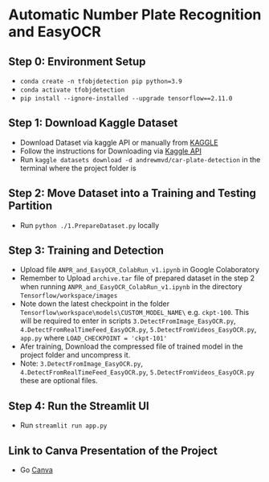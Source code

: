 # Automatic Number Plate Recognition and EasyOCR

## Step 0: Environment Setup

- `conda create -n tfobjdetection pip python=3.9`
- `conda activate tfobjdetection`
- `pip install --ignore-installed --upgrade tensorflow==2.11.0`

## Step 1: Download Kaggle Dataset

 - Download Dataset via kaggle API or manually from [KAGGLE](https://www.kaggle.com/datasets/andrewmvd/car-plate-detection)
 - Follow the instructions for Downloading via [Kaggle API](https://www.kaggle.com/docs/api)
 - Run `kaggle datasets download -d andrewmvd/car-plate-detection` in the terminal where the project folder is

## Step 2: Move Dataset into a Training and Testing Partition

- Run `python ./1.PrepareDataset.py` locally

## Step 3: Training and Detection

- Upload file `ANPR_and_EasyOCR_ColabRun_v1.ipynb` in Google Colaboratory
- Remember to Upload `archive.tar` file of prepared dataset in the step 2 when running `ANPR_and_EasyOCR_ColabRun_v1.ipynb` in the directory `Tensorflow/workspace/images`
- Note down the latest checkpoint in the folder `Tensorflow\workspace\models\CUSTOM_MODEL_NAME\` e.g. `ckpt-100`. This will be required to enter in scripts `3.DetectFromImage_EasyOCR.py`, `4.DetectFromRealTimeFeed_EasyOCR.py`, `5.DetectFromVideos_EasyOCR.py`, `app.py` where `LOAD_CHECKPOINT = 'ckpt-101'`
- Afer training, Download the compressed file of trained model in the project folder and uncompress it.
- Note: `3.DetectFromImage_EasyOCR.py`, `4.DetectFromRealTimeFeed_EasyOCR.py`, `5.DetectFromVideos_EasyOCR.py` these are optional files.
 
## Step 4: Run the Streamlit UI
 - Run `streamlit run app.py`
 
## Link to Canva Presentation of the Project
 - Go [Canva](https://www.canva.com/design/DAFgKGGexVU/J7sS8TtyEFKXCdyQHrKZlg/edit)
